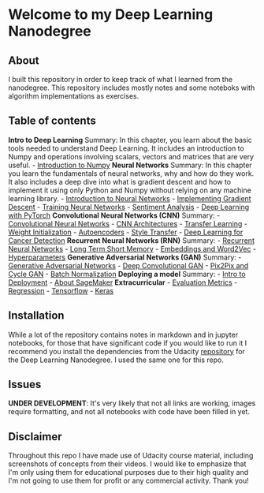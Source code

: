 # Welcome to my Deep Learning Nanodegree

## About

I built this repository in order to keep track of what I learned from the nanodegree. This repository includes mostly notes and some noteboks with algorithm implementations as exercises. 

## Table of contents

**Intro to Deep Learning**
Summary: In this chapter, you learn about the basic tools needed to understand Deep Learning. It includes an introduction to Numpy and operations involving scalars, vectors and matrices that are very useful.
	- [Introduction to Numpy](part-1/Intro_to_NumPy.ipynb)
**Neural Networks**
Summary: In this chapter you learn the fundamentals of neural networks, why and how do they work. It also includes a deep dive into what is gradient descent and how to implement it using only Python and Numpy without relying on any machine learning library. 
	- [Introduction to Neural Networks](part-2/Introduction_to_Neural_Networks.ipynb)
	- [Implementing Gradient Descent](part-2/Implementing_Gradient_Descent.ipynb)
	- [Training Neural Networks](part-2/Training_Neural_Networks.ipynb)
	- [Sentiment Analysis](part-2/sentiment-analysis-network/Sentiment_Classification_Projects.ipynb)
	- [Deep Learning with PyTorch](part-2/intro-to-pytorch)
**Convolutional Neural Networks (CNN)**
Summary: 
	- [Convolutional Neural Networks](part-3/Convolutional_Neural_Networks_Notes.ipynb)
		- [CNN Architectures](part-3/CNN_Architectures.ipynb)
	- [Transfer Learning](part-3/Transfer_Learning_Notes.ipynb)
	- [Weight Initialization](part-3/Weight_Initialization_Notes.ipynb)
	- [Autoencoders](part-3/Autoencoders_notes.ipynb)
	- [Style Transfer](part-3/Style_Transfer_Notes.ipynb)
	- [Deep Learning for Cancer Detection](part-3/Deep_Learning_for_Cancer_Detection.ipynb)
**Recurrent Neural Networks (RNN)**
Summary: 
	- [Recurrent Neural Networks](part-4/Recurrent_Neural_Networks_Notes.ipynb)
	- [Long Term Short Memory](part-4/LSTM_Notes.ipynb)
	- [Embeddings and Word2Vec](part-4/Embeddings_Word2Vec.ipynb)
	- [Hyperparameters](part-4/Hyperparameters_Notes.ipynb)
**Generative Adversarial Networks (GAN)**
Summary: 
	- [Generative Adversarial Networks](part-5/Generative_Adversarial_Networks_notes.ipynb)
	- [Deep Convolutional GAN](part-5/Deep_Convolutional_GANs_notes.ipynb)
	- [Pix2Pix and Cycle GAN](part-5/Pix2Pix_and_CycleGAN_notes.ipynb)
	- [Batch Normalization](part-6/Batch_Normalization.ipynb)
**Deploying a model**
Summary:
	- [Intro to Deployment](part-6/Intro_Deployment_notes.ipynb)
	- [About SageMaker](part-6/SageMaker_Notes.ipynb)
**Extracurricular**
	- [Evaluation Metrics](extra/Evaluation_Metrics.ipynb)
	- [Regression](extra/Regression.ipynb)
	- [Tensorflow]()
	- [Keras]()

## Installation

While a lot of the repository contains notes in markdown and in jupyter notebooks, for those that have significant code if you would like to run it I recommend you install the dependencies from the Udacity [repository](https://github.com/udacity/deep-learning-v2-pytorch#dependencies) for the Deep Learning Nanodegree. I used the same one for this repo.

## Issues
**UNDER DEVELOPMENT**: It's very likely that not all links are working, images require formatting, and not all notebooks with code have been filled in yet.

## Disclaimer

Throughout this repo I have made use of Udacity course material, including screenshots of concepts from their videos. I would like to emphasize that I'm only using them for educational purposes due to their high quality and I'm not going to use them for profit or any commercial activity. Thank you!